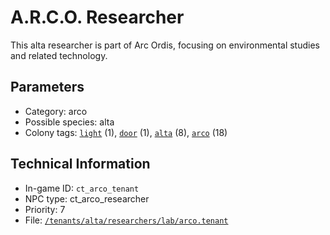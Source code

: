 # A.R.C.O. Researcher

This alta researcher is part of Arc Ordis, focusing on environmental studies and related technology.

## Parameters

- Category: arco
- Possible species: alta
- Colony tags: [`light`](https://ceterai.github.io/MyEnternia/Wiki/Tags/Light) (1), [`door`](https://ceterai.github.io/MyEnternia/Wiki/Tags/Door) (1), [`alta`](https://ceterai.github.io/MyEnternia/Wiki/Tags/Alta) (8), [`arco`](https://ceterai.github.io/MyEnternia/Wiki/Tags/Arco) (18)

## Technical Information

- In-game ID: `ct_arco_tenant`
- NPC type: ct_arco_researcher
- Priority: 7
- File: [`/tenants/alta/researchers/lab/arco.tenant`](https://github.com/Ceterai/Enternia/blob/main/tenants/alta/researchers/lab/arco.tenant)
